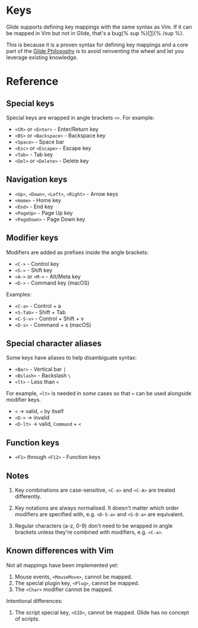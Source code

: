 # Keys

<!-- TODO: small links under the heading to the reference? -->

<!-- TODO: anchor for known differences -->

Glide supports defining key mappings with the same syntax as Vim. If it can be mapped in Vim but not in Glide, that's a bug{% sup %}\[[1](#known-differences-with-vim)\]{% /sup %}.

This is because it is a proven syntax for defining key mappings and a core part of the [Glide Philosophy](./glide-philosophy.md) is to avoid reinventing the wheel and let you leverage existing knowledge.

<!-- TODO: expand more on meta keys -->
<!-- TODO: add a "what keys to map" section -->
<!-- TODO: make sure casing always correct -->

# Reference

## Special keys

Special keys are wrapped in angle brackets `<>`. For example:

- `<CR>` or `<Enter>` - Enter/Return key
- `<BS>` or `<Backspace>` - Backspace key
- `<Space>` - Space bar
- `<Esc>` or `<Escape>` - Escape key
- `<Tab>` - Tab key
- `<Del>` or `<Delete>` - Delete key

## Navigation keys

- `<Up>`, `<Down>`, `<Left>`, `<Right>` - Arrow keys
- `<Home>` - Home key
- `<End>` - End key
- `<PageUp>` - Page Up key
- `<PageDown>` - Page Down key

## Modifier keys

Modifiers are added as prefixes inside the angle brackets:

- `<C->` - Control key
- `<S->` - Shift key
- `<A->` or `<M->` - Alt/Meta key
- `<D->` - Command key (macOS)

Examples:

- `<C-a>` - Control + a
- `<S-Tab>` - Shift + Tab
- `<C-S-v>` - Control + Shift + v
- `<D-s>` - Command + s (macOS)

## Special character aliases

Some keys have aliases to help disambiguate syntax:

- `<Bar>` - Vertical bar `|`
- `<Bslash>` - Backslash `\`
- `<lt>` - Less than `<`

For example, `<lt>` is needed in _some_ cases so that `<` can be used alongside modifier keys.

- `<` -> valid, `<` by itself
- `<D->` -> invalid
- `<D-lt>` -> valid, `Command` + `<`

## Function keys

- `<F1>` through `<F12>` - Function keys

## Notes

1. Key combinations are case-sensitive, `<C-a>` and `<C-A>` are treated differently.

2. Key notations are always normalised. It doesn't matter which order modifiers are specified with, e.g. `<D-S-a>` and `<S-D-a>` are equivalent.

3. Regular characters (a-z, 0-9) don't need to be wrapped in angle brackets unless they're combined with modifiers, e.g. `<C-a>`.

## Known differences with Vim

Not all mappings have been implemented yet:

1. Mouse events, `<MouseMove>`, cannot be mapped.
2. The special plugin key, `<Plug>`, cannot be mapped.
3. The `<Char>` modifier cannot be mapped.

Intentional differences:

1. The script special key, `<SID>`, cannot be mapped. Glide has no concept of scripts.
